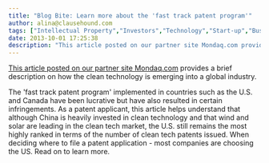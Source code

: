 ```yaml
---
title: "Blog Bite: Learn more about the 'fast track patent program'"
author: alina@clausehound.com
tags: ["Intellectual Property","Investors","Technology","Start-up","Business","Blog Bites","Mondaq","USA","Canada (General)"]
date: 2013-10-01 17:25:38
description: "This article posted on our partner site Mondaq.com provides a brief description on how the clean technology is emerging into a global industry."
---
```


[This article posted on our partner site Mondaq.com](http://www.mondaq.com/canada/x/266194/Patent/Clean+Technology+Global+Industry+Snapshot+and+IP+Trends) provides a brief description on how the clean technology is emerging into a global industry.

The 'fast track patent program' implemented in countries such as the U.S. and Canada have been lucrative but have also resulted in certain infringements. As a patent applicant, this article helps understand that although China is heavily invested in clean technology and that wind and solar are leading in the clean tech market, the U.S. still remains the most highly ranked in terms of the number of clean tech patents issued. When deciding where to file a patent application - most companies are choosing the US. Read on to learn more.

 
